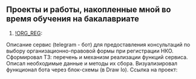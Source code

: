 ## Проекты и работы, накопленные мной во время обучения на бакалавриате

1. [!ORG_REG](https://github.com/maxzhrvl/projects/tree/main/bachelor_FEFU_HSE/ORG_REG):

Описание сервис (telegram - бот) для предоставления консультаций по выбору организационно-правовой формы при регистрации НКО. Сформировал ТЗ: перечень и механизм реализации функций сервиса. Описал необходимые данные и методы их сбора. Визуализировал функционал бота через блок-схемы (в Draw Io). Ссылка на проект:
